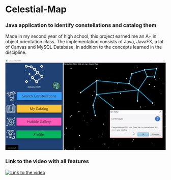 # Celestial-Map
 ### Java application to identify constellations and catalog them

Made in my second year of high school, this project earned me an A+ in object orientation class. The implementation consists of Java, JavaFX, a lot of Canvas and MySQL Database, in addition to the concepts learned in the discipline. 

![Searching Contellations](https://github.com/andersonalexdurante/Celestial-Map/blob/master/constellation.png)

### Link to the video with all features
[![Link to the video](http://img.youtube.com/vi/8edbqzPhY7A/0.jpg)](http://www.youtube.com/watch?v=8edbqzPhY7A "")
